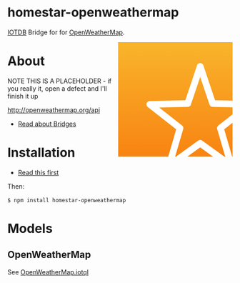 # homestar-openweathermap
[IOTDB](https://github.com/dpjanes/node-iotdb) Bridge for for [OpenWeatherMap](http://openweathermap.org/).

<img src="https://raw.githubusercontent.com/dpjanes/iotdb-homestar/master/docs/HomeStar.png" align="right" />

# About
NOTE THIS IS A PLACEHOLDER - if you really it, open a defect and I'll finish it up

http://openweathermap.org/api

* [Read about Bridges](https://github.com/dpjanes/node-iotdb/blob/master/docs/bridges.md)

# Installation

* [Read this first](https://github.com/dpjanes/node-iotdb/blob/master/docs/install.md)

Then:

    $ npm install homestar-openweathermap

# Models
## OpenWeatherMap

See [OpenWeatherMap.iotql](https://github.com/dpjanes/homestar-openweathermap/blob/master/models/OpenWeatherMap.iotql)
